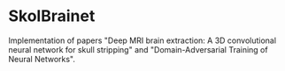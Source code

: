 # SkolBrainet

Implementation of papers "Deep MRI brain extraction: A 3D convolutional neural network for skull stripping" and 
"Domain-Adversarial Training of Neural Networks".
